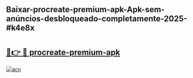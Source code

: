## Baixar-procreate-premium-apk-Apk-sem-anúncios-desbloqueado-completamente-2025-#k4e8x

# <h2><a href="https://ainizakaria.my?title=procreate-premium-apk&ref=20M">🔗👉 🔴 procreate-premium-apk</a></h2>

[![acn](https://github.com/user-attachments/assets/0f9c940e-d8b0-45ae-aac7-cd30a18b3e1c)](https://ainizakaria.my?title=procreate-premium-apk&ref=20M)

